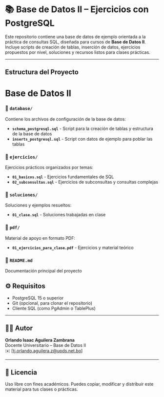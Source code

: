 # 📚 Base de Datos II – Ejercicios con PostgreSQL

Este repositorio contiene una base de datos de ejemplo orientada a la práctica de consultas SQL, diseñada para cursos de **Base de Datos II**. Incluye scripts de creación de tablas, inserción de datos, ejercicios propuestos por nivel, soluciones y recursos listos para clases prácticas.

---

## Estructura del Proyecto

# Base de Datos II

### 📁 `database/`

Contiene los archivos de configuración de la base de datos:

- **`schema_postgresql.sql`** - Script para la creación de tablas y estructura de la base de datos
- **`inserts_postgresql.sql`** - Script con datos de ejemplo para poblar las tablas

### 📁 `ejercicios/`

Ejercicios prácticos organizados por temas:

- **`01_basicos.sql`** - Ejercicios fundamentales de SQL
- **`02_subconsultas.sql`** - Ejercicios de subconsultas y consultas complejas

### 📁 `soluciones/`

Soluciones y ejemplos resueltos:

- **`01_clase.sql`** - Soluciones trabajadas en clase

### 📁 `pdf/`

Material de apoyo en formato PDF:

- **`01_ejercicios_para_clase.pdf`** - Ejercicios y material teórico

### 📄 `README.md`

Documentación principal del proyecto

## ⚙️ Requisitos

- PostgreSQL 15 o superior
- Git (opcional, para clonar el repositorio)
- Cliente SQL (como PgAdmin o TablePlus)

---

## 🧑‍🏫 Autor

**Orlando Isaac Aguilera Zambrana**  
Docente Universitario – Base de Datos II  
✉️ [tj.orlando.aguilera.z@upds.net.bo]

---

## 📄 Licencia

Uso libre con fines académicos. Puedes copiar, modificar y distribuir este material para tus clases o prácticas.
